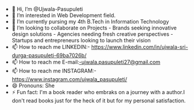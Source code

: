 - 👋 Hi, I’m @Ujwala-Pasupuleti
- 👀 I’m interested in Web Development field.
- 🌱 I’m currently pursing my 4th B.Tech in Information Technology
- 💞️ I’m looking to collaborate on Projects - Brands seeking innovative design solutions
                                             - Agencies needing fresh creative perspectives
                                             - Startups and entrepreneurs looking to launch their vision
- 📫 How to reach me LINKEDIN:- https://www.linkedin.com/in/ujwala-sri-durga-pasupuleti-69ba7026b/
- 📫 How to reach me E-mail:-ujwala.pasupuleti27@gmail.com
- 📫 How to reach me INSTAGRAM:- https://www.instagram.com/ujwala_pasupuleti/
- 😄 Pronouns: She
- ⚡ Fun fact: I'm a book reader who embraks on a journey with a author.I don't read books just for the heck of it but for my personal satisfaction.

<!---
Ujwala-Pasupuleti/Ujwala-Pasupuleti is a ✨ special ✨ repository because its `README.md` (this file) appears on your GitHub profile.
You can click the Preview link to take a look at your changes.
--->
